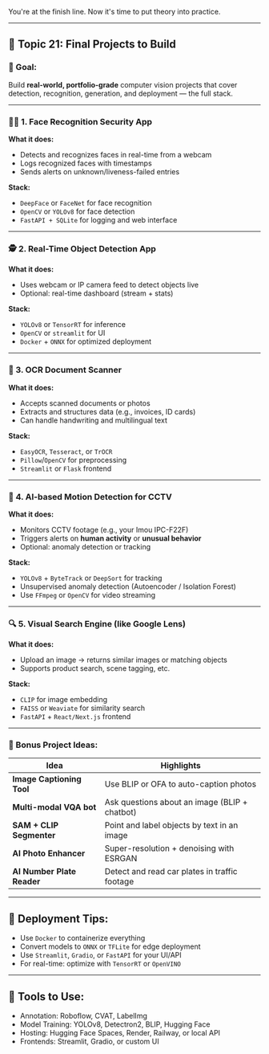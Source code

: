 You're at the finish line. Now it's time to put theory into practice.

---

## 🧪 Topic 21: **Final Projects to Build**

### 🎯 Goal:

Build **real-world, portfolio-grade** computer vision projects that cover detection, recognition, generation, and deployment — the full stack.

---

### 🧑‍💻 1. **Face Recognition Security App**

**What it does:**

* Detects and recognizes faces in real-time from a webcam
* Logs recognized faces with timestamps
* Sends alerts on unknown/liveness-failed entries

**Stack:**

* `DeepFace` or `FaceNet` for face recognition
* `OpenCV` or `YOLOv8` for face detection
* `FastAPI + SQLite` for logging and web interface

---

### 🕵️ 2. **Real-Time Object Detection App**

**What it does:**

* Uses webcam or IP camera feed to detect objects live
* Optional: real-time dashboard (stream + stats)

**Stack:**

* `YOLOv8` or `TensorRT` for inference
* `OpenCV` or `streamlit` for UI
* `Docker` + `ONNX` for optimized deployment

---

### 📄 3. **OCR Document Scanner**

**What it does:**

* Accepts scanned documents or photos
* Extracts and structures data (e.g., invoices, ID cards)
* Can handle handwriting and multilingual text

**Stack:**

* `EasyOCR`, `Tesseract`, or `TrOCR`
* `Pillow`/`OpenCV` for preprocessing
* `Streamlit` or `Flask` frontend

---

### 🎥 4. **AI-based Motion Detection for CCTV**

**What it does:**

* Monitors CCTV footage (e.g., your Imou IPC-F22F)
* Triggers alerts on **human activity** or **unusual behavior**
* Optional: anomaly detection or tracking

**Stack:**

* `YOLOv8` + `ByteTrack` or `DeepSort` for tracking
* Unsupervised anomaly detection (Autoencoder / Isolation Forest)
* Use `FFmpeg` or `OpenCV` for video streaming

---

### 🔍 5. **Visual Search Engine (like Google Lens)**

**What it does:**

* Upload an image → returns similar images or matching objects
* Supports product search, scene tagging, etc.

**Stack:**

* `CLIP` for image embedding
* `FAISS` or `Weaviate` for similarity search
* `FastAPI` + `React/Next.js` frontend

---

### 🧠 Bonus Project Ideas:

| Idea                       | Highlights                                    |
| -------------------------- | --------------------------------------------- |
| **Image Captioning Tool**  | Use BLIP or OFA to auto-caption photos        |
| **Multi-modal VQA bot**    | Ask questions about an image (BLIP + chatbot) |
| **SAM + CLIP Segmenter**   | Point and label objects by text in an image   |
| **AI Photo Enhancer**      | Super-resolution + denoising with ESRGAN      |
| **AI Number Plate Reader** | Detect and read car plates in traffic footage |

---

## 🚀 Deployment Tips:

* Use `Docker` to containerize everything
* Convert models to `ONNX` or `TFLite` for edge deployment
* Use `Streamlit`, `Gradio`, or `FastAPI` for your UI/API
* For real-time: optimize with `TensorRT` or `OpenVINO`

---

## 🧰 Tools to Use:

* Annotation: Roboflow, CVAT, LabelImg
* Model Training: YOLOv8, Detectron2, BLIP, Hugging Face
* Hosting: Hugging Face Spaces, Render, Railway, or local API
* Frontends: Streamlit, Gradio, or custom UI

